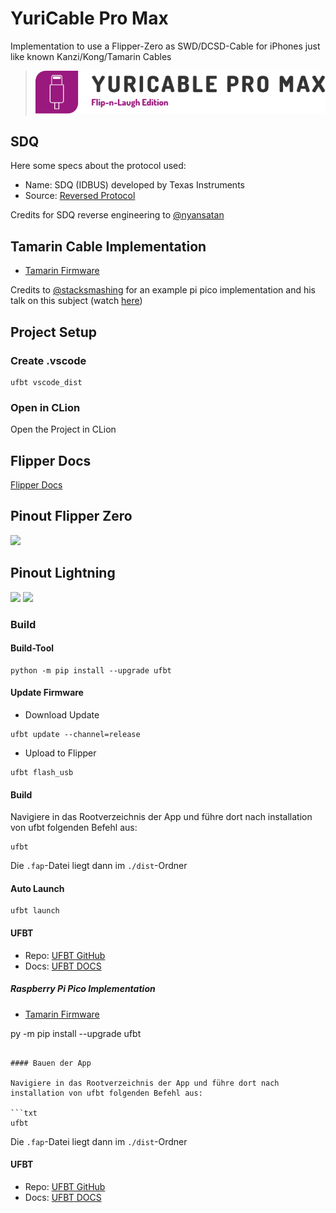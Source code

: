 # YuriCable Pro Max

Implementation to use a Flipper-Zero as SWD/DCSD-Cable for iPhones just like known Kanzi/Kong/Tamarin Cables

> ![](docs/YuriCableLogo.svg)

## SDQ

Here some specs about the protocol used:

* Name: SDQ (IDBUS) developed by Texas Instruments
* Source: [Reversed Protocol](https://nyansatan.github.io/lightning/)

Credits for SDQ reverse engineering to [@nyansatan](https://github.com/nyansatan)

## Tamarin Cable Implementation

* [Tamarin Firmware](https://github.com/stacksmashing/tamarin-firmware)

Credits to [@stacksmashing](https://github.com/stacksmashing) for an example pi pico implementation and his talk on this subject (watch [here](https://www.youtube.com/watch?v=8p3Oi4DL0eI&list=PL0P69gP-VL8eSCSNY-gQefgY1DXBSlNJC&index=6&t=616s))

## Project Setup

### Create .vscode

```shell
ufbt vscode_dist
```

### Open in CLion

Open the Project in CLion

## Flipper Docs

[Flipper Docs](https://docs.flipper.net/)

## Pinout Flipper Zero

![](docs/pinout.jpg)

## Pinout Lightning

![](docs/BreakoutPinout.jpg)
![](docs/Connector.jpg)

### Build

#### Build-Tool

```shell
python -m pip install --upgrade ufbt
```

#### Update Firmware

+ Download Update

```shell
ufbt update --channel=release
```

+ Upload to Flipper

```shell
ufbt flash_usb
```

#### Build

Navigiere in das Rootverzeichnis der App und führe dort nach installation von ufbt folgenden Befehl aus:

```shell
ufbt
```

Die `.fap`-Datei liegt dann im `./dist`-Ordner

#### Auto Launch

```shell
ufbt launch
```

#### UFBT

* Repo:  [UFBT GitHub](https://github.com/flipperdevices/flipperzero-ufbt)
* Docs:  [UFBT DOCS](https://github.com/flipperdevices/flipperzero-ufbt/blob/dev/README.md)

##### Raspberry Pi Pico Implementation

* [Tamarin Firmware](https://github.com/stacksmashing/tamarin-firmware)

py -m pip install --upgrade ufbt
```

#### Bauen der App

Navigiere in das Rootverzeichnis der App und führe dort nach installation von ufbt folgenden Befehl aus:

```txt
ufbt
```

Die `.fap`-Datei liegt dann im `./dist`-Ordner

#### UFBT

* Repo:  [UFBT GitHub](https://github.com/flipperdevices/flipperzero-ufbt)
* Docs:  [UFBT DOCS](https://github.com/flipperdevices/flipperzero-ufbt/blob/dev/README.md)

